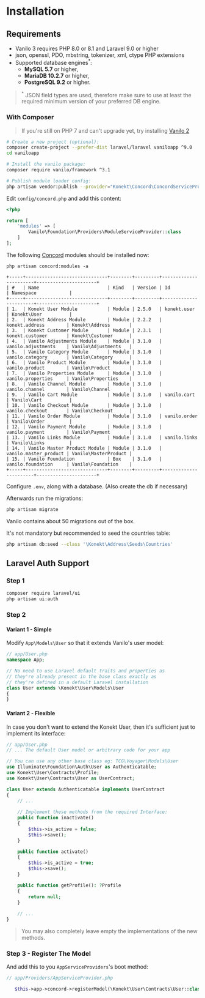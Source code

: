# Installation

## Requirements

- Vanilo 3 requires PHP 8.0 or 8.1 and Laravel 9.0 or higher
- json, openssl, PDO, mbstring, tokenizer, xml, ctype PHP extensions
- Supported database engines<sup>*</sup>:
    - **MySQL 5.7** or higher,
    - **MariaDB 10.2.7** or higher,
    - **PostgreSQL 9.2** or higher.

> <sup>*</sup> JSON field types are used, therefore make sure to use at least the required minimum
> version of your preferred DB engine.

### With Composer

> If you're still on PHP 7 and can't upgrade yet, try installing [Vanilo 2](/docs/2.x/installation)

```bash
# Create a new project (optional):
composer create-project --prefer-dist laravel/laravel vaniloapp ^9.0
cd vaniloapp

# Install the vanilo package:
composer require vanilo/framework ^3.1

# Publish module loader config:
php artisan vendor:publish --provider="Konekt\Concord\ConcordServiceProvider" --tag=config
```

Edit `config/concord.php` and add this content:

```php
<?php

return [
    'modules' => [
        Vanilo\Foundation\Providers\ModuleServiceProvider::class
    ]
];
```

The following [Concord](concord.md) modules should be installed now:

`php artisan concord:modules -a`

```
+-----+------------------------------+--------+---------+-----------------------+----------------------+
| #   | Name                         | Kind   | Version | Id                    | Namespace            |
+-----+------------------------------+--------+---------+-----------------------+----------------------+
| 1.  | Konekt User Module           | Module | 2.5.0   | konekt.user           | Konekt\User          |
| 2.  | Konekt Address Module        | Module | 2.2.2   | konekt.address        | Konekt\Address       |
| 3.  | Konekt Customer Module       | Module | 2.3.1   | konekt.customer       | Konekt\Customer      |
| 4.  | Vanilo Adjustments Module    | Module | 3.1.0   | vanilo.adjustments    | Vanilo\Adjustments   |
| 5.  | Vanilo Category Module       | Module | 3.1.0   | vanilo.category       | Vanilo\Category      |
| 6.  | Vanilo Product Module        | Module | 3.1.0   | vanilo.product        | Vanilo\Product       |
| 7.  | Vanilo Properties Module     | Module | 3.1.0   | vanilo.properties     | Vanilo\Properties    |
| 8.  | Vanilo Channel Module        | Module | 3.1.0   | vanilo.channel        | Vanilo\Channel       |
| 9.  | Vanilo Cart Module           | Module | 3.1.0   | vanilo.cart           | Vanilo\Cart          |
| 10. | Vanilo Checkout Module       | Module | 3.1.0   | vanilo.checkout       | Vanilo\Checkout      |
| 11. | Vanilo Order Module          | Module | 3.1.0   | vanilo.order          | Vanilo\Order         |
| 12. | Vanilo Payment Module        | Module | 3.1.0   | vanilo.payment        | Vanilo\Payment       |
| 13. | Vanilo Links Module          | Module | 3.1.0   | vanilo.links          | Vanilo\Links         |
| 14. | Vanilo Master Product Module | Module | 3.1.0   | vanilo.master_product | Vanilo\MasterProduct |
| 15. | Vanilo Foundation            | Box    | 3.1.0   | vanilo.foundation     | Vanilo\Foundation    |
+-----+------------------------------+--------+---------+-----------------------+----------------------+
```

Configure `.env`, along with a database. (Also create the db if necessary)

Afterwards run the migrations:

```bash
php artisan migrate
```

Vanilo contains about 50 migrations out of the box.

It's not mandatory but recommended to seed the countries table:

```bash
php artisan db:seed --class '\Konekt\Address\Seeds\Countries'
```

## Laravel Auth Support

### Step 1

```bash
composer require laravel/ui
php artisan ui:auth
```

### Step 2

#### Variant 1 - Simple

Modify `App\Models\User` so that it extends Vanilo's user model:

```php
// app/User.php
namespace App;

// No need to use Laravel default traits and properties as
// they're already present in the base class exactly as
// they're defined in a default Laravel installation
class User extends \Konekt\User\Models\User
{
}
```

#### Variant 2 - Flexible

In case you don't want to extend the Konekt User, then it's sufficient just to implement its
interface:

```php
// app/User.php
// ... The default User model or arbitrary code for your app

// You can use any other base class eg: TCG\Voyager\Models\User
use Illuminate\Foundation\Auth\User as Authenticatable;
use Konekt\User\Contracts\Profile;
use Konekt\User\Contracts\User as UserContract;

class User extends Authenticatable implements UserContract
{
    // ...
    
    // Implement these methods from the required Interface:
    public function inactivate()
    {
        $this->is_active = false;
        $this->save();
    }

    public function activate()
    {
        $this->is_active = true;
        $this->save();
    }

    public function getProfile(): ?Profile
    {
        return null;
    }
    
    // ...
}
```

> You may also completely leave empty the implementations of the new methods.

### Step 3 - Register The Model

And add this to you `AppServiceProviders`'s boot method:

```php
// app/Providers/AppServiceProvider.php

   $this->app->concord->registerModel(\Konekt\User\Contracts\User::class, \App\Models\User::class);
```
